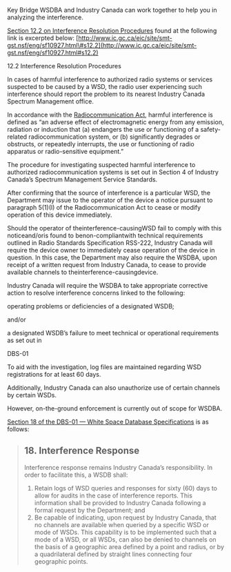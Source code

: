 Key Bridge WSDBA and Industry Canada can work together to help you in analyzing the interference.

[Section 12.2 on Interference Resolution Procedures](http://www.ic.gc.ca/eic/site/smt-gst.nsf/eng/sf10927.html#s12.2) found at the following link is excerpted below:  [http://www.ic.gc.ca/eic/site/smt-gst.nsf/eng/sf10927.html\#s12.2](http://www.ic.gc.ca/eic/site/smt-gst.nsf/eng/sf10927.html#s12.2)

12.2 Interference Resolution Procedures

In cases of harmful interference to authorized radio systems or services suspected to be caused by a WSD, the radio user experiencing such interference should report the problem to its nearest Industry Canada Spectrum Management office.

In accordance with the [Radiocommunication Act](http://laws.justice.gc.ca/eng/acts/R-2/FullText.html), harmful interference is defined as “an adverse effect of electromagnetic energy from any emission, radiation or induction that \(a\) endangers the use or functioning of a safety-related radiocommunication system, or \(b\) significantly degrades or obstructs, or repeatedly interrupts, the use or functioning of radio apparatus or radio-sensitive equipment.”

The procedure for investigating suspected harmful interference to authorized radiocommunication systems is set out in Section 4 of Industry Canada’s Spectrum Management Service Standards.



After confirming that the source of interference is a particular WSD, the Department may issue to the operator of the device a notice pursuant to paragraph 5\(1\)\(l\) of the Radiocommunication Act to cease or modify operation of this device immediately.



Should the operator of theinterference-causingWSD fail to comply with this noticeand/oris found to benon-compliantwith technical requirements outlined in Radio Standards Specification RSS-222, Industry Canada will require the device owner to immediately cease operation of the device in question. In this case, the Department may also require the WSDBA, upon receipt of a written request from Industry Canada, to cease to provide available channels to theinterference-causingdevice.



Industry Canada will require the WSDBA to take appropriate corrective action to resolve interference concerns linked to the following:



operating problems or deficiencies of a designated WSDB;

and/or

a designated WSDB’s failure to meet technical or operational requirements as set out in

DBS-01



To aid with the investigation, log files are maintained regarding WSD registrations for at least 60 days.

Additionally, Industry Canada can also unauthorize use of certain channels by certain WSDs.

However, on-the-ground enforcement is currently out of scope for WSDBA.

[Section 18 of the DBS-01 — White Space Database Specifications](http://www.ic.gc.ca/eic/site/smt-gst.nsf/eng/sf10928.html#s18) is as follows:

> ## 18. Interference Response
>
> Interference response remains Industry Canada’s responsibility. In order to facilitate this, a WSDB shall:
>
> 1. Retain logs of WSD queries and responses for sixty \(60\) days to allow for audits in the case of interference reports. This information shall be provided to Industry Canada following a formal request by the Department; and
> 2. Be capable of indicating, upon request by Industry Canada, that no channels are available when queried by a specific WSD or mode of WSDs. This capability is to be implemented such that a mode of a WSD, or all WSDs, can also be denied to channels on the basis of a geographic area defined by a point and radius, or by a quadrilateral defined by straight lines connecting four geographic points.



